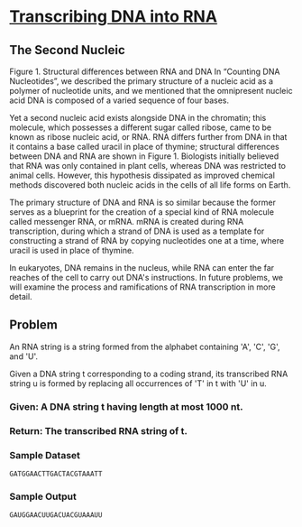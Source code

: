 # [Transcribing DNA into RNA](http://rosalind.info/problems/rna/)

## The Second Nucleic 

Figure 1. Structural differences between RNA and DNA
In “Counting DNA Nucleotides”, we described the primary structure of a nucleic acid as a polymer of nucleotide units, and we mentioned that the omnipresent nucleic acid DNA is composed of a varied sequence of four bases.

Yet a second nucleic acid exists alongside DNA in the chromatin; this molecule, which possesses a different sugar called ribose, came to be known as ribose nucleic acid, or RNA. RNA differs further from DNA in that it contains a base called uracil in place of thymine; structural differences between DNA and RNA are shown in Figure 1. Biologists initially believed that RNA was only contained in plant cells, whereas DNA was restricted to animal cells. However, this hypothesis dissipated as improved chemical methods discovered both nucleic acids in the cells of all life forms on Earth.

The primary structure of DNA and RNA is so similar because the former serves as a blueprint for the creation of a special kind of RNA molecule called messenger RNA, or mRNA. mRNA is created during RNA transcription, during which a strand of DNA is used as a template for constructing a strand of RNA by copying nucleotides one at a time, where uracil is used in place of thymine.

In eukaryotes, DNA remains in the nucleus, while RNA can enter the far reaches of the cell to carry out DNA's instructions. In future problems, we will examine the process and ramifications of RNA transcription in more detail.

## Problem
An RNA string is a string formed from the alphabet containing 'A', 'C', 'G', and 'U'.

Given a DNA string t corresponding to a coding strand, its transcribed RNA string u is formed by replacing all occurrences of 'T' in t with 'U' in u.

### Given: A DNA string t having length at most 1000 nt.

### Return: The transcribed RNA string of t.

### Sample Dataset

    GATGGAACTTGACTACGTAAATT
### Sample Output
 
    GAUGGAACUUGACUACGUAAAUU
